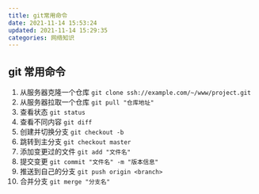 ```yaml
---
title: git常用命令
date: 2021-11-14 15:53:24
updated: 2021-11-14 15:29:35
categories: 网络知识
---
```


## git 常用命令

1. 从服务器克隆一个仓库
   `git clone ssh://example.com/~/www/project.git`
2. 从服务器拉取一个仓库
   `git pull "仓库地址"`
3. 查看状态
   `git status`
4. 查看不同内容
   `git diff`
5. 创建并切换分支
   `git checkout -b `
6. 跳转到主分支
   `git checkout master`
7. 添加变更过的文件
   `git add "文件名"`
8. 提交变更
   `git commit "文件名" -m "版本信息"`
9. 推送到自己的分支
   `git push origin <branch>`
10. 合并分支
    `git merge "分支名"`
